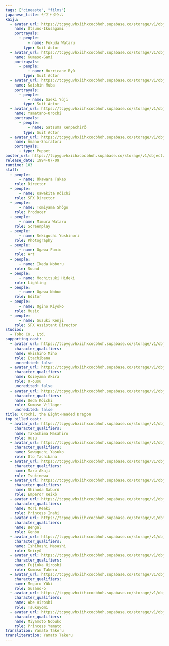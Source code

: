 ```yaml
---
tags: ["cineaste", "films"]
japanese_title: ヤマトタケル
kaiju:
  - avatar_url: https://tcpyguvhxiihxcocbhoh.supabase.co/storage/v1/object/public/godzilla-cineaste-public/content/films/orochi-the-eight-headed-dragon-1994/kaiju-avatars/wataru-fukuda-0.jpg
    name: Utsuno-Ikusagami
    portrayals:
      - people:
          - name: Fukuda Wataru
        type: Suit Actor
  - avatar_url: https://tcpyguvhxiihxcocbhoh.supabase.co/storage/v1/object/public/godzilla-cineaste-public/content/films/orochi-the-eight-headed-dragon-1994/kaiju-avatars/hurricane-ryu-0.jpg
    name: Kumaso-Gami
    portrayals:
      - people:
          - name: Hurricane Ryû
        type: Suit Actor
  - avatar_url: https://tcpyguvhxiihxcocbhoh.supabase.co/storage/v1/object/public/godzilla-cineaste-public/content/films/orochi-the-eight-headed-dragon-1994/kaiju-avatars/yuji-saeki-0.jpg
    name: Kaishin Muba
    portrayals:
      - people:
          - name: Saeki Yûji
        type: Suit Actor
  - avatar_url: https://tcpyguvhxiihxcocbhoh.supabase.co/storage/v1/object/public/godzilla-cineaste-public/content/films/orochi-the-eight-headed-dragon-1994/kaiju-avatars/kenpachiro-satsuma-0.jpg
    name: Yamatano-Orochi
    portrayals:
      - people:
          - name: Satsuma Kenpachirô
        type: Suit Actor
  - avatar_url: https://tcpyguvhxiihxcocbhoh.supabase.co/storage/v1/object/public/godzilla-cineaste-public/content/films/orochi-the-eight-headed-dragon-1994/kaiju-avatars/00195.jpg?t=2023-10-02T00%3A31%3A55.778Z
    name: Amano-Shiratori
    portrayals:
      - type: Puppet
poster_url: https://tcpyguvhxiihxcocbhoh.supabase.co/storage/v1/object/public/godzilla-cineaste-public/content/films/orochi-the-eight-headed-dragon-1994/posters/yamato-takeru-1994.jpg
release_date: 1994-07-09
runtime: 103
staff:
  - people:
      - name: Ôkawara Takao
    role: Director
  - people:
      - name: Kawakita Kôichi
    role: SFX Director
  - people:
      - name: Tomiyama Shôgo
    role: Producer
  - people:
      - name: Mimura Wataru
    role: Screenplay
  - people:
      - name: Sekiguchi Yoshinori
    role: Photography
  - people:
      - name: Ogawa Fumio
    role: Art
  - people:
      - name: Ikeda Noboru
    role: Sound
  - people:
      - name: Mochitsuki Hideki
    role: Lighting
  - people:
      - name: Ogawa Nobuo
    role: Editor
  - people:
      - name: Ogino Kiyoko
    role: Music
  - people:
      - name: Suzuki Kenji
    role: SFX Assistant Director
studios:
  - Toho Co., Ltd.
supporting_cast:
  - avatar_url: https://tcpyguvhxiihxcocbhoh.supabase.co/storage/v1/object/public/godzilla-cineaste-public/content/films/orochi-the-eight-headed-dragon-1994/cast-avatars/miho-akishino-0.jpg
    character_qualifiers:
    name: Akishino Miho
    role: Etachibana
    uncredited: false
  - avatar_url: https://tcpyguvhxiihxcocbhoh.supabase.co/storage/v1/object/public/godzilla-cineaste-public/content/films/orochi-the-eight-headed-dragon-1994/cast-avatars/akira-koieyama-0.jpg
    character_qualifiers:
    name: Koieyama Akira
    role: O-ousu
    uncredited: false
  - avatar_url: https://tcpyguvhxiihxcocbhoh.supabase.co/storage/v1/object/public/godzilla-cineaste-public/content/films/orochi-the-eight-headed-dragon-1994/cast-avatars/koichi-ueda-0.jpg
    character_qualifiers:
    name: Ueda Kôichi
    role: Kumaso Villager
    uncredited: false
title: Orochi, the Eight-Headed Dragon
top_billed_cast:
  - avatar_url: https://tcpyguvhxiihxcocbhoh.supabase.co/storage/v1/object/public/godzilla-cineaste-public/content/films/orochi-the-eight-headed-dragon-1994/cast-avatars/masahiro-takashima-0.jpg
    character_qualifiers:
    name: Takashima Masahiro
    role: Ousu
  - avatar_url: https://tcpyguvhxiihxcocbhoh.supabase.co/storage/v1/object/public/godzilla-cineaste-public/content/films/orochi-the-eight-headed-dragon-1994/cast-avatars/yasuko-sawaguchi-0.jpg
    character_qualifiers:
    name: Sawaguchi Yasuko
    role: Oto Tachibana
  - avatar_url: https://tcpyguvhxiihxcocbhoh.supabase.co/storage/v1/object/public/godzilla-cineaste-public/content/films/orochi-the-eight-headed-dragon-1994/cast-avatars/akaji-maru-0.jpg
    character_qualifiers:
    name: Maro Akaji
    role: Tsukinowa
  - avatar_url: https://tcpyguvhxiihxcocbhoh.supabase.co/storage/v1/object/public/godzilla-cineaste-public/content/films/orochi-the-eight-headed-dragon-1994/cast-avatars/saburo-shinoda-0.jpg
    character_qualifiers:
    name: Shinoda Saburô
    role: Emperor Keikô
  - avatar_url: https://tcpyguvhxiihxcocbhoh.supabase.co/storage/v1/object/public/godzilla-cineaste-public/content/films/orochi-the-eight-headed-dragon-1994/cast-avatars/keaki-mori-0.jpg
    character_qualifiers:
    name: Mori Keaki
    role: Princess Inahi
  - avatar_url: https://tcpyguvhxiihxcocbhoh.supabase.co/storage/v1/object/public/godzilla-cineaste-public/content/films/orochi-the-eight-headed-dragon-1994/cast-avatars/bengal-0.jpg
    character_qualifiers:
    name: Bengal
    role: Genbu
  - avatar_url: https://tcpyguvhxiihxcocbhoh.supabase.co/storage/v1/object/public/godzilla-cineaste-public/content/films/orochi-the-eight-headed-dragon-1994/cast-avatars/masashi-ishibashi-0.jpg
    character_qualifiers:
    name: Ishibashi Masashi
    role: Seiryû
  - avatar_url: https://tcpyguvhxiihxcocbhoh.supabase.co/storage/v1/object/public/godzilla-cineaste-public/content/films/orochi-the-eight-headed-dragon-1994/cast-avatars/hiroshi-fujioka-0.jpg
    character_qualifiers:
    name: Fujioka Hiroshi
    role: Kumaso Takeru
  - avatar_url: https://tcpyguvhxiihxcocbhoh.supabase.co/storage/v1/object/public/godzilla-cineaste-public/content/films/orochi-the-eight-headed-dragon-1994/cast-avatars/yuki-meguru-0.jpg
    character_qualifiers:
    name: Meguro Yûki
    role: Susano-o
  - avatar_url: https://tcpyguvhxiihxcocbhoh.supabase.co/storage/v1/object/public/godzilla-cineaste-public/content/films/orochi-the-eight-headed-dragon-1994/cast-avatars/hiroshi-abe-0.jpg
    character_qualifiers:
    name: Abe Hiroshi
    role: Tsukuyomi
  - avatar_url: https://tcpyguvhxiihxcocbhoh.supabase.co/storage/v1/object/public/godzilla-cineaste-public/content/films/orochi-the-eight-headed-dragon-1994/cast-avatars/nobuko-miyamoto-0.jpg
    character_qualifiers:
    name: Miyamoto Nobuko
    role: Princess Yamato
translation: Yamato Takeru
transliteration: Yamato Takeru
---
```

